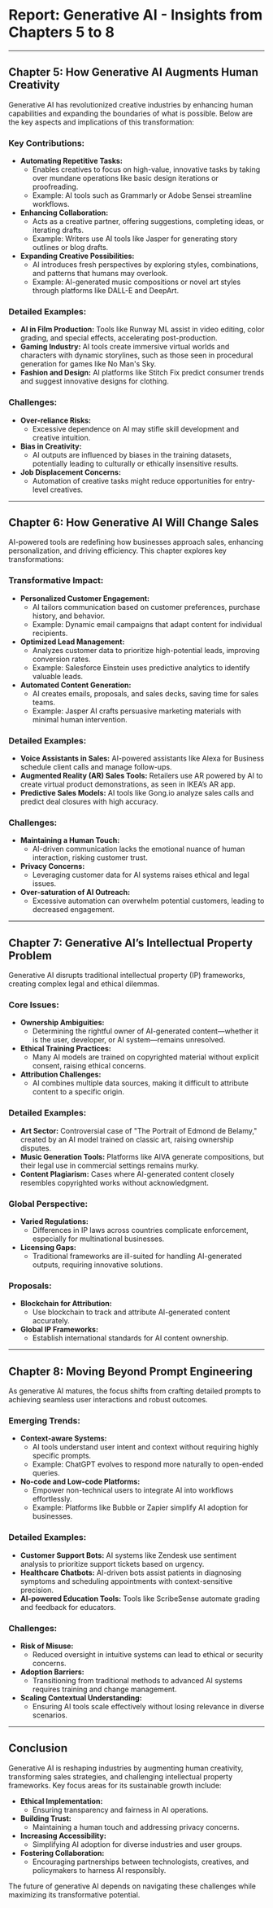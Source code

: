 
# Report: Generative AI - Insights from Chapters 5 to 8

---

## Chapter 5: How Generative AI Augments Human Creativity

Generative AI has revolutionized creative industries by enhancing human capabilities and expanding the boundaries of what is possible. Below are the key aspects and implications of this transformation:

### Key Contributions:
- **Automating Repetitive Tasks:**
  - Enables creatives to focus on high-value, innovative tasks by taking over mundane operations like basic design iterations or proofreading.
  - Example: AI tools such as Grammarly or Adobe Sensei streamline workflows.
- **Enhancing Collaboration:**
  - Acts as a creative partner, offering suggestions, completing ideas, or iterating drafts.
  - Example: Writers use AI tools like Jasper for generating story outlines or blog drafts.
- **Expanding Creative Possibilities:**
  - AI introduces fresh perspectives by exploring styles, combinations, and patterns that humans may overlook.
  - Example: AI-generated music compositions or novel art styles through platforms like DALL-E and DeepArt.

### Detailed Examples:
- **AI in Film Production:** Tools like Runway ML assist in video editing, color grading, and special effects, accelerating post-production.
- **Gaming Industry:** AI tools create immersive virtual worlds and characters with dynamic storylines, such as those seen in procedural generation for games like No Man's Sky.
- **Fashion and Design:** AI platforms like Stitch Fix predict consumer trends and suggest innovative designs for clothing.

### Challenges:
- **Over-reliance Risks:**
  - Excessive dependence on AI may stifle skill development and creative intuition.
- **Bias in Creativity:**
  - AI outputs are influenced by biases in the training datasets, potentially leading to culturally or ethically insensitive results.
- **Job Displacement Concerns:**
  - Automation of creative tasks might reduce opportunities for entry-level creatives.

---

## Chapter 6: How Generative AI Will Change Sales

AI-powered tools are redefining how businesses approach sales, enhancing personalization, and driving efficiency. This chapter explores key transformations:

### Transformative Impact:
- **Personalized Customer Engagement:**
  - AI tailors communication based on customer preferences, purchase history, and behavior.
  - Example: Dynamic email campaigns that adapt content for individual recipients.
- **Optimized Lead Management:**
  - Analyzes customer data to prioritize high-potential leads, improving conversion rates.
  - Example: Salesforce Einstein uses predictive analytics to identify valuable leads.
- **Automated Content Generation:**
  - AI creates emails, proposals, and sales decks, saving time for sales teams.
  - Example: Jasper AI crafts persuasive marketing materials with minimal human intervention.

### Detailed Examples:
- **Voice Assistants in Sales:** AI-powered assistants like Alexa for Business schedule client calls and manage follow-ups.
- **Augmented Reality (AR) Sales Tools:** Retailers use AR powered by AI to create virtual product demonstrations, as seen in IKEA’s AR app.
- **Predictive Sales Models:** AI tools like Gong.io analyze sales calls and predict deal closures with high accuracy.

### Challenges:
- **Maintaining a Human Touch:**
  - AI-driven communication lacks the emotional nuance of human interaction, risking customer trust.
- **Privacy Concerns:**
  - Leveraging customer data for AI systems raises ethical and legal issues.
- **Over-saturation of AI Outreach:**
  - Excessive automation can overwhelm potential customers, leading to decreased engagement.

---

## Chapter 7: Generative AI’s Intellectual Property Problem

Generative AI disrupts traditional intellectual property (IP) frameworks, creating complex legal and ethical dilemmas.

### Core Issues:
- **Ownership Ambiguities:**
  - Determining the rightful owner of AI-generated content—whether it is the user, developer, or AI system—remains unresolved.
- **Ethical Training Practices:**
  - Many AI models are trained on copyrighted material without explicit consent, raising ethical concerns.
- **Attribution Challenges:**
  - AI combines multiple data sources, making it difficult to attribute content to a specific origin.

### Detailed Examples:
- **Art Sector:** Controversial case of "The Portrait of Edmond de Belamy," created by an AI model trained on classic art, raising ownership disputes.
- **Music Generation Tools:** Platforms like AIVA generate compositions, but their legal use in commercial settings remains murky.
- **Content Plagiarism:** Cases where AI-generated content closely resembles copyrighted works without acknowledgment.

### Global Perspective:
- **Varied Regulations:**
  - Differences in IP laws across countries complicate enforcement, especially for multinational businesses.
- **Licensing Gaps:**
  - Traditional frameworks are ill-suited for handling AI-generated outputs, requiring innovative solutions.

### Proposals:
- **Blockchain for Attribution:**
  - Use blockchain to track and attribute AI-generated content accurately.
- **Global IP Frameworks:**
  - Establish international standards for AI content ownership.

---

## Chapter 8: Moving Beyond Prompt Engineering

As generative AI matures, the focus shifts from crafting detailed prompts to achieving seamless user interactions and robust outcomes.

### Emerging Trends:
- **Context-aware Systems:**
  - AI tools understand user intent and context without requiring highly specific prompts.
  - Example: ChatGPT evolves to respond more naturally to open-ended queries.
- **No-code and Low-code Platforms:**
  - Empower non-technical users to integrate AI into workflows effortlessly.
  - Example: Platforms like Bubble or Zapier simplify AI adoption for businesses.

### Detailed Examples:
- **Customer Support Bots:** AI systems like Zendesk use sentiment analysis to prioritize support tickets based on urgency.
- **Healthcare Chatbots:** AI-driven bots assist patients in diagnosing symptoms and scheduling appointments with context-sensitive precision.
- **AI-powered Education Tools:** Tools like ScribeSense automate grading and feedback for educators.

### Challenges:
- **Risk of Misuse:**
  - Reduced oversight in intuitive systems can lead to ethical or security concerns.
- **Adoption Barriers:**
  - Transitioning from traditional methods to advanced AI systems requires training and change management.
- **Scaling Contextual Understanding:**
  - Ensuring AI tools scale effectively without losing relevance in diverse scenarios.

---

## Conclusion

Generative AI is reshaping industries by augmenting human creativity, transforming sales strategies, and challenging intellectual property frameworks. Key focus areas for its sustainable growth include:

- **Ethical Implementation:**
  - Ensuring transparency and fairness in AI operations.
- **Building Trust:**
  - Maintaining a human touch and addressing privacy concerns.
- **Increasing Accessibility:**
  - Simplifying AI adoption for diverse industries and user groups.
- **Fostering Collaboration:**
  - Encouraging partnerships between technologists, creatives, and policymakers to harness AI responsibly.

The future of generative AI depends on navigating these challenges while maximizing its transformative potential.


